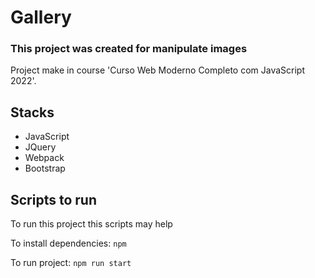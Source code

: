 # Gallery
### This project was created for manipulate images

Project make in course 'Curso Web Moderno Completo com JavaScript 2022'.

## Stacks

- JavaScript
- JQuery
- Webpack
- Bootstrap

## Scripts to run

To run this project this scripts may help

To install dependencies:
``
npm
``

To run project:
``
npm run start
``